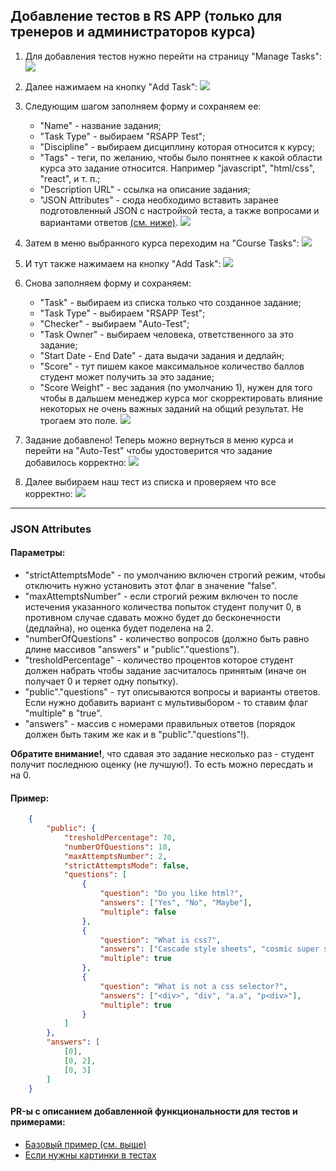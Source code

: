 ## Добавление тестов в RS APP (только для тренеров и администраторов курса)

1. Для добавления тестов нужно перейти на страницу "Manage Tasks":
![](https://docs.rs.school/images/rs-app-add-tests-1.png)

2. Далее нажимаем на кнопку "Add Task":
![](https://docs.rs.school/images/rs-app-add-tests-2.png)

3. Следующим шагом заполняем форму и сохраняем ее:
    - "Name" - название задания;
    - "Task Type" - выбираем "RSAPP Test";
    - "Discipline" - выбираем дисциплину которая относится к курсу;
    - "Tags" - теги, по желанию, чтобы было понятнее к какой области курса это задание относится. Например "javascript", "html/css", "react", и т. п.;
    - "Description URL" - ссылка на описание задания;
    - "JSON Attributes" - сюда необходимо вставить заранее подготовленный JSON с настройкой теста, а также вопросами и вариантами ответов [(cм. ниже)](JSON-Attributes).
![](https://docs.rs.school/images/rs-app-add-tests-3.png)

4. Затем в меню выбранного курса переходим на "Course Tasks":
![](https://docs.rs.school/images/rs-app-add-tests-4.png)

5. И тут также нажимаем на кнопку "Add Task":
![](https://docs.rs.school/images/rs-app-add-tests-5.png)

6. Снова заполняем форму и сохраняем:
    - "Task" - выбираем из списка только что созданное задание;
    - "Task Type" - выбираем "RSAPP Test";
    - "Checker" - выбираем "Auto-Test";
    - "Task Owner" - выбираем человека, ответственного за это задание;
    - "Start Date - End Date" - дата выдачи задания и дедлайн;
    - "Score" - тут пишем какое максимальное количество баллов студент может получить за это задание;
    - "Score Weight" - вес задания (по умолчанию 1), нужен для того чтобы в дальшем менеджер курса мог скорректировать влияние некоторых не очень важных заданий на общий результат. Не трогаем это поле.
![](https://docs.rs.school/images/rs-app-add-tests-6.png)

7. Задание добавлено! Теперь можно вернуться в меню курса и перейти на "Auto-Test" чтобы удостоверится что задание добавилось корректно:
![](https://docs.rs.school/images/rs-app-add-tests-7.png)

8. Далее выбираем наш тест из списка и проверяем что все корректно:
![](https://docs.rs.school/images/rs-app-add-tests-8.png)

----
### JSON Attributes

#### Параметры:
- "strictAttemptsMode" - по умолчанию включен строгий режим, чтобы отключить нужно установить этот флаг в значение "false".
- "maxAttemptsNumber" - если строгий режим включен то после истечения указанного количества попыток студент получит 0, в противном случае сдавать можно будет до бесконечности (дедлайна), но оценка будет поделена на 2.
- "numberOfQuestions" - количество вопросов (должно быть равно длине массивов "answers" и "public"."questions").
- "tresholdPercentage" - количество процентов которое студент должен набрать чтобы задание засчиталось принятым (иначе он получает 0 и теряет одну попытку).
- "public"."questions" - тут описываются вопросы и варианты ответов. Если нужно добавить вариант с мультивыбором - то ставим флаг "multiple" в "true".
- "answers" - массив с номерами правильных ответов (порядок должен быть таким же как и в "public"."questions"!).

**Обратите внимание!**, что сдавая это задание несколько раз - студент получит последнюю оценку (не лучшую!). То есть можно пересдать и на 0.

#### Пример:
```json
    {
        "public": {
            "tresholdPercentage": 70,
            "numberOfQuestions": 10,
            "maxAttemptsNumber": 2,
            "strictAttemptsMode": false,
            "questions": [
                {
                    "question": "Do you like html?",
                    "answers": ["Yes", "No", "Maybe"],
                    "multiple": false
                },
                {
                    "question": "What is css?",
                    "answers": ["Cascade style sheets", "cosmic super solutions", "cool super stuff"],
                    "multiple": true
                },
                {
                    "question": "What is not a css selector?",
                    "answers": ["<div>", "div", "a.a", "p<div>"],
                    "multiple": true
                }
            ]
        },
        "answers": [
            [0],
            [0, 2],
            [0, 3]
        ]
    }
```

#### PR-ы с описанием добавленной функциональности для тестов и примерами:
- [Базовый пример (см. выше)](https://github.com/rolling-scopes/rsschool-app/pull/530)
- [Если нужны картинки в тестах](https://github.com/rolling-scopes/rsschool-app/pull/798)

